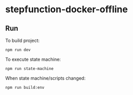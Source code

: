 # stepfunction-docker-offline

## Run

To build project:

`npm run dev`

To execute state machine:

`npm run state-machine`

When state machine/scripts changed:

`npm run build:env`
